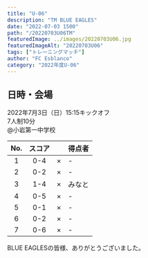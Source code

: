 ```yaml
---
title: "U-06"
description: "TM BLUE EAGLES"
date: "2022-07-03 1500"
path: "/20220703U06TM"
featuredImage: ../images/20220703U06.jpg
featuredImageAlt: "20220703U06"
tags: ["トレーニングマッチ"]
author: "FC Esblanco"
category: "2022年度U-06"
---
```


## 日時・会場

2022年7月3日（日）15:15キックオフ<br>
7人制10分<br>
@小岩第一中学校

| No.| スコア |   | 得点者  |
|:--:|:------:|:-:|:--------|
| 1  | 0-4 | × |-|
| 2  | 0-2 | × |-|
| 3  | 1-4 | × |みなと|
| 4  | 0-5 | × |-|
| 5  | 0-1 | × |-|
| 6  | 0-2 | × |-|
| 7  | 0-6 | × |-|


BLUE EAGLESの皆様、ありがとうございました。